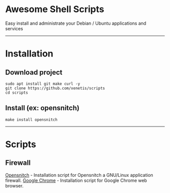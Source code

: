 # Awesome Shell Scripts

Easy install and administrate your Debian / Ubuntu applications and services

---

# Installation

## Download project
````shell
sudo apt install git make curl -y
git clone https://github.com/xenetis/scripts
cd scripts
````
## Install (ex: opensnitch)
````shell
make install opensnitch
````

---

# Scripts

## Firewall

[Opensnitch](opensnitch) - Installation script for Opensnitch a GNU/Linux application firewall.
[Google Chrome](google-chrome) - Installation script for Google Chrome web browser.